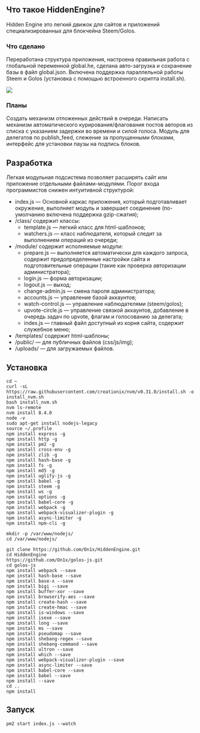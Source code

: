 ## Что такое HiddenEngine?
Hidden Engine это легкий движок для сайтов и приложений специализированных для блокчейна Steem/Golos.
### Что сделано
Переработана структура приложения, настроена правильная работа с глобальной переменной global.he, сделана авто-загрузка и сохранение базы в файл global.json.  Включена поддержка параллельной работы Steem и Golos (установка с помощью встроенного скрипта install.sh).

![](http://on1x.com/screen/09-2017/f468-52b1.png)
### Планы
Создать механизм отложенных действий в очереди. Написать механизм автоматического курирования/флагования постов авторов из списка с указанием задержки во времени и силой голоса. Модуль для делегатов по publish_feed, слежение за пропущенными блоками, интерфейс для установки паузы на подпись блоков.
## Разработка
Легкая модульная подсистема позволяет расширять сайт или приложение отдельными файлами-модулями. Порог входа программистов снижен интуитивной структурой:
- index.js &mdash; Основной каркас приложения, который подготавливает окружение, выполняет модуль и завершает соединение (по-умолчанию включена поддержка gzip-сжатия);
- /class/ содержит классы:
	- template.js &mdash; легкий класс для html-шаблонов;
	- watchers.js &mdash; класс наблюдателя, который следит за выполнением операций из очереди;
- /module/ содержит исполняемые модули:
	- prepare.js &mdash; выполняется автоматически для каждого запроса, содержит предопределенные настройки сайта и подготовительные операции (такие как проверка авторизации администратора);
	- login.js &mdash; форма авторизации;
	- logout.js &mdash; выход;
	- change-admin.js &mdash; смена пароля администратора;
	- accounts.js &mdash; управление базой аккаунтов;
	- watch-control.js &mdash; управление наблюдателями (steem/golos);
	- upvote-circle.js &mdash; управление связкой аккаунтов, добавление в очередь задач по upvote, флагам и голосованию за делегата;
	- index.js &mdash; главный файл доступный из корня сайта, содержит служебное меню;
- /templates/ содержит html-шаблоны;
- /public/ &mdash; для публичных файлов (css/js/img);
- /uploads/ &mdash; для загружаемых файлов.

## Установка
```
cd ~
curl -sL https://raw.githubusercontent.com/creationix/nvm/v0.31.0/install.sh -o install_nvm.sh
bash install_nvm.sh
nvm ls-remote
nvm install 8.4.0
node -v
sudo apt-get install nodejs-legacy
source ~/.profile
npm install express -g
npm install http -g
npm install pm2 -g
npm install cross-env -g
npm install zlib -g
npm install hash-base -g
npm install fs -g
npm install md5 -g
npm install uglify-js -g
npm install babel -g
npm install steem -g
npm install ws -g
npm install options -g
npm install babel-core -g
npm install webpack -g
npm install webpack-visualizer-plugin -g
npm install async-limiter -g
npm install npm-cli -g

mkdir -p /var/www/nodejs/
cd /var/www/nodejs/

git clone https://github.com/On1x/HiddenEngine.git
cd HiddenEngine
https://github.com/On1x/golos-js.git
cd golos-js
npm install webpack --save
npm install hash-base --save
npm install base-x --save
npm install bigi --save
npm install buffer-xor --save
npm install browserify-aes --save
npm install create-hash --save
npm install create-hmac --save
npm install is-windows --save
npm install isexe --save
npm install long --save
npm install ms --save
npm install pseudomap --save
npm install shebang-regex --save
npm install shebang-command --save
npm install ultron --save
npm install which --save
npm install webpack-visualizer-plugin --save
npm install async-limiter --save
npm install babel-core --save
npm install babel --save
npm install --save
cd ..
npm install
```
## Запуск
```
pm2 start index.js --watch
```
